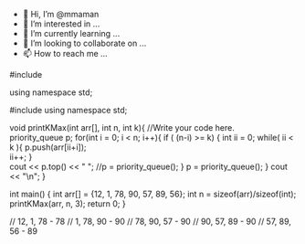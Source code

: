 - 👋 Hi, I’m @mmaman
- 👀 I’m interested in ...
- 🌱 I’m currently learning ...
- 💞️ I’m looking to collaborate on ...
- 📫 How to reach me ...

<!---
mmaman/mmaman is a ✨ special ✨ repository because its `README.md` (this file) appears on your GitHub profile.
You can click the Preview link to take a look at your changes.
--->

#include <iostream>

using namespace std;

#include <queue> 
using namespace std;


void printKMax(int arr[], int n, int k){
	//Write your code here.   
    priority_queue<int> p;
    for(int i = 0; i < n; i++){
       if ( (n-i) >= k)
       {
            int ii = 0;
            while( ii < k ){
                p.push(arr[ii+i]);        
                ii++;
            }       
            cout << p.top() << " ";
            //p = priority_queue<int>();
       }
       p = priority_queue<int>();
    }
    cout << "\n";
}


int main()
{
int arr[] = {12, 1, 78, 90, 57, 89, 56};
  int n = sizeof(arr)/sizeof(int);
  printKMax(arr, n, 3);
    return 0;
}

// 12, 1, 78 -  78
// 1, 78, 90 -  90
// 78, 90, 57 - 90
// 90, 57, 89 - 90
// 57, 89, 56 - 89

